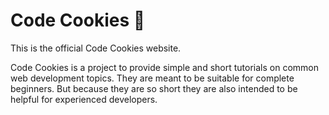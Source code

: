 # Code Cookies 🍪

This is the official Code Cookies website. 

Code Cookies is a project to provide simple and short tutorials on common web development topics. They are meant to be suitable for complete beginners. But because they are so short they are also intended to be helpful for experienced developers.